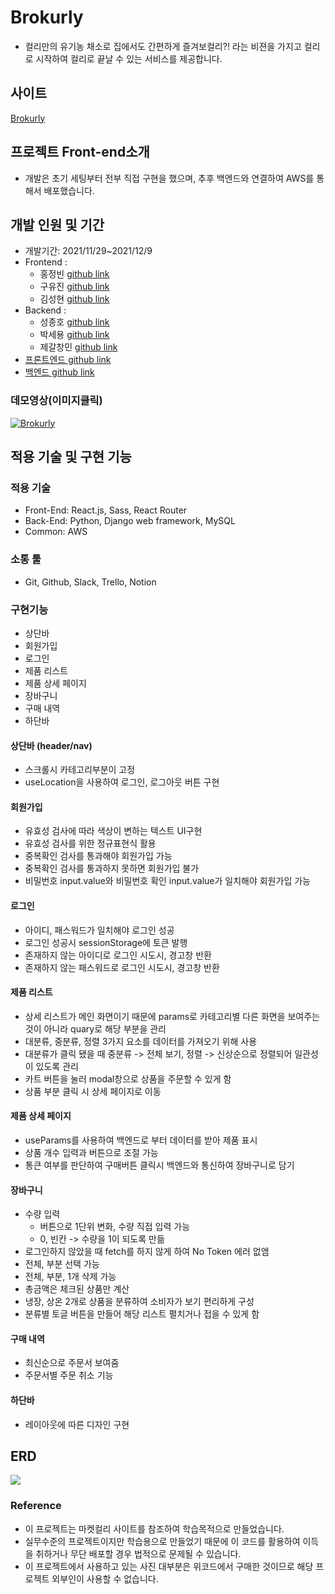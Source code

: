 # Brokurly

- 컬리만의 유기농 채소로 집에서도 간편하게 즐겨보컬리?! 라는 비젼을 가지고 컬리로 시작하여 컬리로 끝날 수 있는 서비스를 제공합니다.

## 사이트

[Brokurly](http://brokurly.s3-website.ap-northeast-2.amazonaws.com/)

## 프로젝트 Front-end소개

- 개발은 초기 세팅부터 전부 직접 구현을 했으며, 추후 백엔드와 연결하여 AWS를 통해서 배포했습니다.

## 개발 인원 및 기간

- 개발기간: 2021/11/29~2021/12/9
- Frontend :
  - 홍정빈 [github link](https://github.com/tohjbin2)
  - 구유진 [github link](https://github.com/sodalite1204)
  - 김성현 [github link](https://github.com/Globalkmaria)
- Backend :
  - 성종호 [github link](https://github.com/SeongJongHo)
  - 박세용 [github link](https://github.com/se-yong)
  - 제갈창민 [github link](https://github.com/Ted0527)
    <br/>
- [프론트엔드 github link](https://github.com/wecode-bootcamp-korea/27-1st-Brokurly-frontend.git)
- [백엔드 github link](https://github.com/wecode-bootcamp-korea/27-1st-Brokurly-backend.git)

### 데모영상(이미지클릭)

[![Brokurly](https://images.velog.io/images/sodalite1204/post/c8929616-0e2f-4f1d-81ce-9efd896c4a03/%E1%84%89%E1%85%B3%E1%84%8F%E1%85%B3%E1%84%85%E1%85%B5%E1%86%AB%E1%84%89%E1%85%A3%E1%86%BA%202021-12-13%2010.03.14.png)](https://youtu.be/th74v_hDXtM)

## 적용 기술 및 구현 기능

### 적용 기술

- Front-End: React.js, Sass, React Router
- Back-End: Python, Django web framework, MySQL
- Common: AWS

### 소통 툴

- Git, Github, Slack, Trello, Notion

### 구현기능

- 상단바
- 회원가입
- 로그인
- 제품 리스트
- 제품 상세 페이지
- 장바구니
- 구매 내역
- 하단바

#### 상단바 (header/nav)

- 스크롤시 카테고리부분이 고정
- useLocation을 사용하여 로그인, 로그아웃 버튼 구현

#### 회원가입

- 유효성 검사에 따라 색상이 변하는 텍스트 UI구현
- 유효성 검사를 위한 정규표현식 활용
- 중복확인 검사를 통과해야 회원가입 가능
- 중복확인 검사를 통과하지 못하면 회원가입 불가
- 비밀번호 input.value와 비밀번호 확인 input.value가 일치해야 회원가입 가능

#### 로그인

- 아이디, 패스워드가 일치해야 로그인 성공
- 로그인 성공시 sessionStorage에 토큰 발행
- 존재하지 않는 아이디로 로그인 시도시, 경고창 반환
- 존재하지 않는 패스워드로 로그인 시도시, 경고창 반환

#### 제품 리스트

- 상세 리스트가 메인 화면이기 때문에 params로 카테고리별 다른 화면을 보여주는 것이 아니라 quary로 해당 부분을 관리
- 대분류, 중분류, 정렬 3가지 요소를 데이터를 가져오기 위해 사용
- 대분류가 클릭 됐을 때 중분류 -> 전체 보기, 정렬 -> 신상순으로 정렬되어 일관성이 있도록 관리
- 카트 버튼을 눌러 modal창으로 상품을 주문할 수 있게 함
- 상품 부분 클릭 시 상세 페이지로 이동

#### 제품 상세 페이지

- useParams를 사용하여 백엔드로 부터 데이터를 받아 제품 표시
- 상품 개수 입력과 버튼으로 조절 가능
- 통큰 여부를 판단하여 구매버튼 클릭시 백엔드와 통신하여 장바구니로 담기

#### 장바구니

- 수량 입력
  - 버튼으로 1단위 변화, 수량 직접 입력 가능
  - 0, 빈칸 -> 수량을 1이 되도록 만듦
- 로그인하지 않았을 때 fetch를 하지 않게 하여 No Token 에러 없앰
- 전체, 부분 선택 가능
- 전체, 부분, 1개 삭제 가능
- 총금액은 체크된 상품만 계산
- 냉장, 상온 2개로 상품을 분류하여 소비자가 보기 편리하게 구성
- 분류별 토글 버튼을 만들어 해당 리스트 펼치거나 접을 수 있게 함

#### 구매 내역

- 최신순으로 주문서 보여줌
- 주문서별 주문 취소 기능

#### 하단바

- 레이아웃에 따른 디자인 구현

## ERD

![](https://images.velog.io/images/sodalite1204/post/73e9d194-bb45-40df-bf7c-09ae5fc2baa2/erd.png)

### Reference

- 이 프로젝트는 마켓컬리 사이트를 참조하여 학습목적으로 만들었습니다.
- 실무수준의 프로젝트이지만 학습용으로 만들었기 때문에 이 코드를 활용하여 이득을 취하거나 무단 배포할 경우 법적으로 문제될 수 있습니다.
- 이 프로젝트에서 사용하고 있는 사진 대부분은 위코드에서 구매한 것이므로 해당 프로젝트 외부인이 사용할 수 없습니다.
